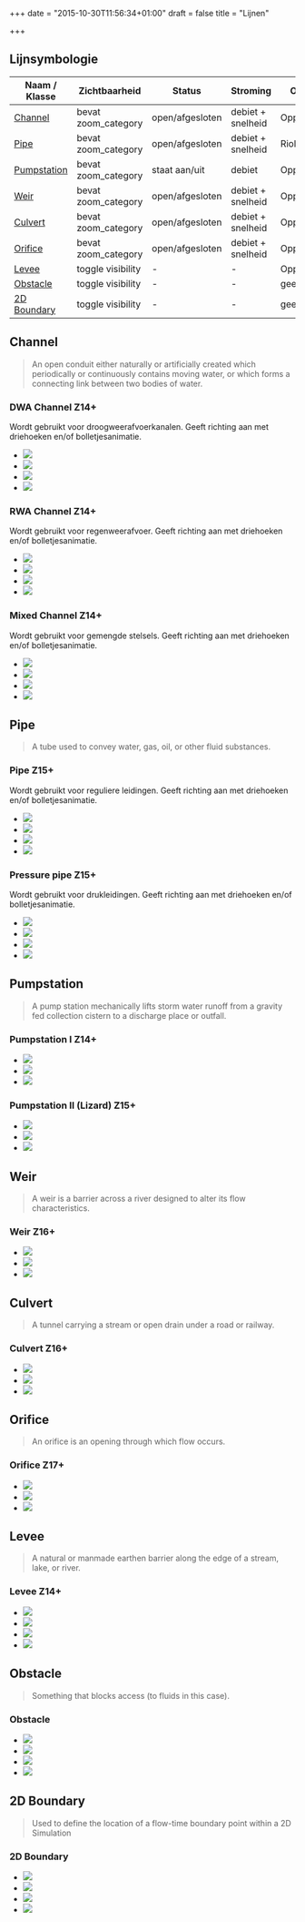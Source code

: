 +++
date = "2015-10-30T11:56:34+01:00"
draft = false
title = "Lijnen"

+++

Lijnsymbologie
--------------



| Naam / Klasse     | Zichtbaarheid         | Status            | Stroming              | Onderscheid       | |
|-----------------	|---------------------	|-----------------	|-------------------	|------------------	|---------------------------|
| <a href="#channel">Channel</a>         	| bevat zoom_category 	| open/afgesloten 	| debiet + snelheid 	| Oppervlaktewater 	|
| <a href="#pipe">Pipe</a>            	| bevat zoom_category 	| open/afgesloten 	| debiet + snelheid 	| Riolering        	|
| <a href="#pumpstation">Pumpstation</a>     	| bevat zoom_category 	| staat aan/uit   	| debiet            	| Opp of riolering 	|
| <a href="#weir">Weir</a>            	| bevat zoom_category 	| open/afgesloten 	| debiet + snelheid 	| Opp of riolering 	|
| <a href="#culvert">Culvert</a>         	| bevat zoom_category 	| open/afgesloten 	| debiet + snelheid 	| Oppervlaktewater 	|
| <a href="#orifice">Orifice</a>         	| bevat zoom_category 	| open/afgesloten 	| debiet + snelheid 	| Opp of riolering 	|
| <a href="#levee">Levee</a>           	| toggle visibility   	| -                	| -                 	| Oppervlaktewater 	|
| <a href="#obstacle">Obstacle</a>        	| toggle visibility   	| -                	| -                 	| geen             	|
| <a href="#bound2d">2D Boundary</a>    	| toggle visibility   	| -                	| -                 	| geen             	|



## <a name="channel"></a>Channel

> An open conduit either naturally or artificially created which periodically or continuously contains moving water, or which forms a connecting link between two bodies of water.

<div class="panel panel-default">
  <div class="panel-heading">
    <h3 class="panel-title">DWA Channel <span class="badge pull-right">Z14+</span></h3>
  </div>
  <div class="panel-body">
    <p>Wordt gebruikt voor droogweerafvoerkanalen. Geeft richting aan met driehoeken en/of bolletjesanimatie.</p>
    <ul class="list-group">
      <li class="list-group-item"><img src="../../../images/icons/icon-channel-static.svg" class="icon-1x" /></li>
      <li class="list-group-item"><img src="../../../images/icons/icon-channel-static.svg" class="icon-2x" /></li>
      <li class="list-group-item"><img src="../../../images/icons/icon-channel-static.svg" class="icon-3x" /></li>
      <li class="list-group-item"><img src="../../../images/icons/icon-channel-static.svg" class="icon-xl" /></li>
    </ul>
  </div>
</div>

<div class="panel panel-default">
  <div class="panel-heading">
    <h3 class="panel-title">RWA Channel <span class="badge pull-right">Z14+</span></h3>
  </div>
  <div class="panel-body">
    <p>Wordt gebruikt voor regenweerafvoer. Geeft richting aan met driehoeken en/of bolletjesanimatie.</p>
    <ul class="list-group">
      <li class="list-group-item"><img src="../../../images/icons/icon-channel-static-ii.svg" class="icon-1x" /></li>
      <li class="list-group-item"><img src="../../../images/icons/icon-channel-static-ii.svg" class="icon-2x" /></li>
      <li class="list-group-item"><img src="../../../images/icons/icon-channel-static-ii.svg" class="icon-3x" /></li>
      <li class="list-group-item"><img src="../../../images/icons/icon-channel-static-ii.svg" class="icon-xl" /></li>
    </ul>    
  </div>
</div>

<div class="panel panel-default">
  <div class="panel-heading">
    <h3 class="panel-title">Mixed Channel <span class="badge pull-right">Z14+</span></h3>
  </div>
  <div class="panel-body">
    <p>Wordt gebruikt voor gemengde stelsels. Geeft richting aan met driehoeken en/of bolletjesanimatie.</p>
    <ul class="list-group">
      <li class="list-group-item"><img src="../../../images/icons/icon-combined-sewage.svg" class="icon-1x" /></li>
      <li class="list-group-item"><img src="../../../images/icons/icon-combined-sewage.svg" class="icon-2x" /></li>
      <li class="list-group-item"><img src="../../../images/icons/icon-combined-sewage.svg" class="icon-3x" /></li>
      <li class="list-group-item"><img src="../../../images/icons/icon-combined-sewage.svg" class="icon-xl" /></li>
    </ul>    
  </div>
</div>

## <a name="pipe"></a>Pipe

> A tube used to convey water, gas, oil, or other fluid substances.

<div class="panel panel-default">
  <div class="panel-heading">
    <h3 class="panel-title">Pipe <span class="badge pull-right">Z15+</span></h3>
  </div>
  <div class="panel-body">
    <p>Wordt gebruikt voor reguliere leidingen. Geeft richting aan met driehoeken en/of bolletjesanimatie.</p>
    <ul class="list-group">
      <li class="list-group-item"><img src="../../../images/icons/icon-pipe.svg" class="icon-1x" /></li>
      <li class="list-group-item"><img src="../../../images/icons/icon-pipe.svg" class="icon-2x" /></li>
      <li class="list-group-item"><img src="../../../images/icons/icon-pipe.svg" class="icon-3x" /></li>
      <li class="list-group-item"><img src="../../../images/icons/icon-pipe.svg" class="icon-xl" /></li>
    </ul>
  </div>
</div>

<div class="panel panel-default">
  <div class="panel-heading">
    <h3 class="panel-title">Pressure pipe <span class="badge pull-right">Z15+</span></h3>
  </div>
  <div class="panel-body">
    <p>Wordt gebruikt voor drukleidingen. Geeft richting aan met driehoeken en/of bolletjesanimatie.</p>
    <ul class="list-group">
      <li class="list-group-item"><img src="../../../images/icons/icon-pressure-pipe.svg" class="icon-1x" /></li>
      <li class="list-group-item"><img src="../../../images/icons/icon-pressure-pipe.svg" class="icon-2x" /></li>
      <li class="list-group-item"><img src="../../../images/icons/icon-pressure-pipe.svg" class="icon-3x" /></li>
      <li class="list-group-item"><img src="../../../images/icons/icon-pressure-pipe.svg" class="icon-xl" /></li>
    </ul>
  </div>
</div>


## <a name="pumpstation"></a>Pumpstation

> A pump station mechanically lifts storm water runoff from a gravity fed collection cistern to a discharge place or outfall.

<div class="panel panel-default">
  <div class="panel-heading">
    <h3 class="panel-title">Pumpstation I <span class="badge pull-right">Z14+</span></h3>
  </div>
  <div class="panel-body">
    <ul class="list-group">
      <li class="list-group-item"><img src="../../../images/icons/icon-pumpstation.svg" class="icon-1x" /></li>
      <li class="list-group-item"><img src="../../../images/icons/icon-pumpstation.svg" class="icon-2x" /></li>
      <li class="list-group-item"><img src="../../../images/icons/icon-pumpstation.svg" class="icon-3x" /></li>
    </ul>
  </div>
</div>

<div class="panel panel-default">
  <div class="panel-heading">
    <h3 class="panel-title">Pumpstation II (Lizard) <span class="badge pull-right">Z15+</span></h3>
  </div>
  <div class="panel-body">
    <ul class="list-group">
      <li class="list-group-item"><img src="../../../images/icons/icon-pumpstation-ii.svg" class="icon-1x" /></li>
      <li class="list-group-item"><img src="../../../images/icons/icon-pumpstation-ii.svg" class="icon-2x" /></li>
      <li class="list-group-item"><img src="../../../images/icons/icon-pumpstation-ii.svg" class="icon-3x" /></li>
    </ul>    
  </div>
</div>


## <a name="weir"></a>Weir

> A weir is a barrier across a river designed to alter its flow characteristics.

<div class="panel panel-default">
  <div class="panel-heading">
    <h3 class="panel-title">Weir <span class="badge pull-right">Z16+</span></h3>
  </div>
  <div class="panel-body">
    <ul class="list-group">
      <li class="list-group-item"><img src="../../../images/icons/icon-weir.svg" class="icon-1x" /></li>
      <li class="list-group-item"><img src="../../../images/icons/icon-weir.svg" class="icon-2x" /></li>
      <li class="list-group-item"><img src="../../../images/icons/icon-weir.svg" class="icon-3x" /></li>
    </ul>
  </div>
</div>


## <a name="culvert"></a>Culvert

> A tunnel carrying a stream or open drain under a road or railway.

<div class="panel panel-default">
  <div class="panel-heading">
    <h3 class="panel-title">Culvert <span class="badge pull-right">Z16+</span></h3>
  </div>
  <div class="panel-body">
    <ul class="list-group">
      <li class="list-group-item"><img src="../../../images/icons/icon-culvert.svg" class="icon-1x" /></li>
      <li class="list-group-item"><img src="../../../images/icons/icon-culvert.svg" class="icon-2x" /></li>
      <li class="list-group-item"><img src="../../../images/icons/icon-culvert.svg" class="icon-3x" /></li>
    </ul>
  </div>
</div>


## <a name="orifice"></a>Orifice

> An orifice is an opening through which flow occurs.

<div class="panel panel-default">
  <div class="panel-heading">
    <h3 class="panel-title">Orifice <span class="badge pull-right">Z17+</span></h3>
  </div>
  <div class="panel-body">
    <ul class="list-group">
      <li class="list-group-item"><img src="../../../images/icons/icon-orifice.svg" class="icon-1x" /></li>
      <li class="list-group-item"><img src="../../../images/icons/icon-orifice.svg" class="icon-2x" /></li>
      <li class="list-group-item"><img src="../../../images/icons/icon-orifice.svg" class="icon-3x" /></li>
    </ul>
  </div>
</div>



## <a name="levee"></a>Levee

> A natural or manmade earthen barrier along the edge of a stream, lake, or river.

<div class="panel panel-default">
  <div class="panel-heading">
    <h3 class="panel-title">Levee <span class="badge pull-right">Z14+</span></h3>
  </div>
  <div class="panel-body">
    <ul class="list-group">
      <li class="list-group-item"><img src="../../../images/icons/icon-levee-line.svg" class="icon-1x" /></li>
      <li class="list-group-item"><img src="../../../images/icons/icon-levee-line.svg" class="icon-2x" /></li>
      <li class="list-group-item"><img src="../../../images/icons/icon-levee-line.svg" class="icon-3x" /></li>
      <li class="list-group-item"><img src="../../../images/icons/icon-levee-line.svg" class="icon-xl" /></li>
    </ul>
  </div>
</div>

## <a name="obstacle"></a>Obstacle

> Something that blocks access (to fluids in this case).

<div class="panel panel-default">
  <div class="panel-heading">
    <h3 class="panel-title">Obstacle</h3>
  </div>
  <div class="panel-body">
    <ul class="list-group">
      <li class="list-group-item"><img src="../../../images/icons/icon-obstacle.svg" class="icon-1x" /></li>
      <li class="list-group-item"><img src="../../../images/icons/icon-obstacle.svg" class="icon-2x" /></li>
      <li class="list-group-item"><img src="../../../images/icons/icon-obstacle.svg" class="icon-3x" /></li>
      <li class="list-group-item"><img src="../../../images/icons/icon-obstacle.svg" class="icon-xl" /></li>
    </ul>
  </div>
</div>


## <a name="bound2d"></a>2D Boundary

> Used to define the location of a flow-time boundary point within a 2D Simulation

<div class="panel panel-default">
  <div class="panel-heading">
    <h3 class="panel-title">2D Boundary</h3>
  </div>
  <div class="panel-body">
    <ul class="list-group">
      <li class="list-group-item"><img src="../../../images/icons/icon-2d-boundary.svg" class="icon-1x" /></li>
      <li class="list-group-item"><img src="../../../images/icons/icon-2d-boundary.svg" class="icon-2x" /></li>
      <li class="list-group-item"><img src="../../../images/icons/icon-2d-boundary.svg" class="icon-3x" /></li>
      <li class="list-group-item"><img src="../../../images/icons/icon-2d-boundary.svg" class="icon-xl" /></li>
    </ul>
  </div>
</div>
